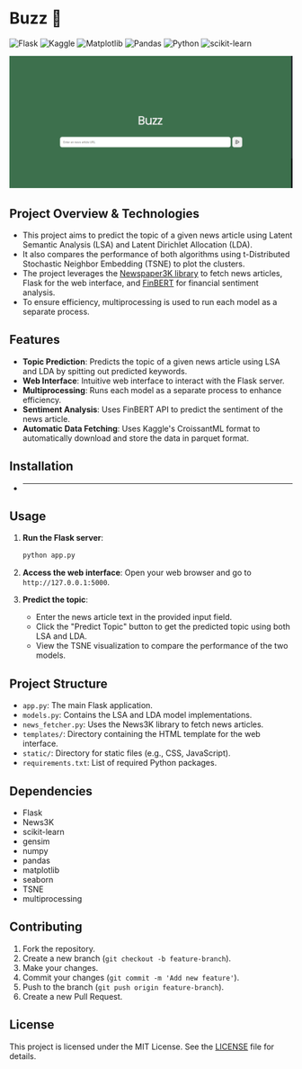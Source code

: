# Buzz 📰

![Flask](https://img.shields.io/badge/flask-%23000.svg?style=for-the-badge&logo=flask&logoColor=white)
![Kaggle](https://img.shields.io/badge/Kaggle-035a7d?style=for-the-badge&logo=kaggle&logoColor=white)
![Matplotlib](https://img.shields.io/badge/Matplotlib-%23ffffff.svg?style=for-the-badge&logo=Matplotlib&logoColor=black)
![Pandas](https://img.shields.io/badge/pandas-%23150458.svg?style=for-the-badge&logo=pandas&logoColor=white)
![Python](https://img.shields.io/badge/python-3670A0?style=for-the-badge&logo=python&logoColor=ffdd54)
![scikit-learn](https://img.shields.io/badge/scikit--learn-%23F7931E.svg?style=for-the-badge&logo=scikit-learn&logoColor=white)

![main](./screenshots/main.png)

## Project Overview & Technologies

- This project aims to predict the topic of a given news article using Latent Semantic Analysis (LSA) and Latent Dirichlet Allocation (LDA). 
- It also compares the performance of both algorithms using t-Distributed Stochastic Neighbor Embedding (TSNE) to plot the clusters. 
- The project leverages the [Newspaper3K library](https://github.com/codelucas/newspaper) to fetch news articles, Flask for the web interface, and [FinBERT](https://huggingface.co/ProsusAI/finbert) for financial sentiment analysis. 
- To ensure efficiency, multiprocessing is used to run each model as a separate process.

## Features

- **Topic Prediction**: Predicts the topic of a given news article using LSA and LDA by spitting out predicted keywords.
- **Web Interface**: Intuitive web interface to interact with the Flask server.
- **Multiprocessing**: Runs each model as a separate process to enhance efficiency.
- **Sentiment Analysis**: Uses FinBERT API to predict the sentiment of the news article.
- **Automatic Data Fetching**: Uses Kaggle's CroissantML format to automatically download and store the data in parquet format.

## Installation

- ****

## Usage

1. **Run the Flask server**:
    ```sh
    python app.py
    ```

2. **Access the web interface**:
    Open your web browser and go to `http://127.0.0.1:5000`.

3. **Predict the topic**:
    - Enter the news article text in the provided input field.
    - Click the "Predict Topic" button to get the predicted topic using both LSA and LDA.
    - View the TSNE visualization to compare the performance of the two models.

## Project Structure

- `app.py`: The main Flask application.
- `models.py`: Contains the LSA and LDA model implementations.
- `news_fetcher.py`: Uses the News3K library to fetch news articles.
- `templates/`: Directory containing the HTML template for the web interface.
- `static/`: Directory for static files (e.g., CSS, JavaScript).
- `requirements.txt`: List of required Python packages.

## Dependencies

- Flask
- News3K
- scikit-learn
- gensim
- numpy
- pandas
- matplotlib
- seaborn
- TSNE
- multiprocessing

## Contributing

1. Fork the repository.
2. Create a new branch (`git checkout -b feature-branch`).
3. Make your changes.
4. Commit your changes (`git commit -m 'Add new feature'`).
5. Push to the branch (`git push origin feature-branch`).
6. Create a new Pull Request.

## License

This project is licensed under the MIT License. See the [LICENSE](LICENSE) file for details.
